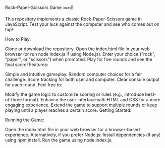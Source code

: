 Rock-Paper-Scissors Game ✂️✊✌️

This repository implements a classic Rock-Paper-Scissors game in JavaScript. Test your luck against the computer and see who comes out on top!

How to Play:

Clone or download the repository.
Open the index.html file in your web browser (or run node index.js if using Node.js).
Enter your choice ("rock", "paper", or "scissors") when prompted.
Play for five rounds and see the final score!
Features:

Simple and intuitive gameplay.
Random computer choices for a fair challenge.
Score tracking for both user and computer.
Clear console output for each round.
Feel free to:

Modify the game logic to customize scoring or rules (e.g., introduce best-of-three format).
Enhance the user interface with HTML and CSS for a more engaging experience.
Extend the game to support multiple rounds or keep playing until a player reaches a certain score.
Getting Started:


Running the Game:

Open the index.html file in your web browser for a browser-based experience.
Alternatively, if you prefer Node.js:
Install dependencies (if any) using npm install.
Run the game using node index.js.
